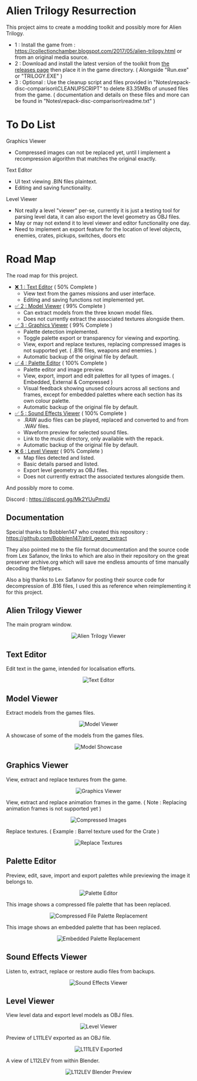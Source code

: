# Alien Trilogy Resurrection

This project aims to create a modding toolkit and possibly more for Alien Trilogy.

- 1 : Install the game from : https://collectionchamber.blogspot.com/2017/05/alien-trilogy.html or from an original media source.
- 2 : Download and install the latest version of the toolkit from [the releases page](https://github.com/Thor110/AlienTrilogyResurrection/releases) then place it in the game directory. ( Alongside "Run.exe" or "TRILOGY.EXE" )
- 3 : Optional : Use the cleanup script and files provided in "Notes\repack-disc-comparison\CLEANUPSCRIPT" to delete 83.35MBs of unused files from the game. ( documentation and details on these files and more can be found in "Notes\repack-disc-comparison\readme.txt" )

# To Do List

Graphics Viewer

- Compressed images can not be replaced yet, until I implement a recompression algorithm that matches the original exactly.

Text Editor

- UI text viewing .BIN files plaintext.
- Editing and saving functionality.

Level Viewer

- Not really a level "viewer" per-se, currently it is just a testing tool for parsing level data, it can also export the level geometry as OBJ files.
- May or may not extend it to level viewer and editor functionality one day.
- Need to implement an export feature for the location of level objects, enemies, crates, pickups, switches, doors etc

# Road Map

The road map for this project.

- [❌ 1 : Text Editor](#text-editor) ( 50% Complete )
	- View text from the games missions and user interface.
	- Editing and saving functions not implemented yet.
- [✅ 2 : Model Viewer](#model-viewer) ( 99% Complete )
	- Can extract models from the three known model files.
	- Does not currently extract the associated textures alongside them.
- [✅ 3 : Graphics Viewer](#graphics-viewer) ( 99% Complete )
	- Palette detection implemented.
	- Toggle palette export or transparency for viewing and exporting.
	- View, export and replace textures, replacing compressed images is not supported yet. ( .B16 files, weapons and enemies. )
	- Automatic backup of the original file by default.
- [✅ 4 : Palette Editor](#palette-editor) ( 100% Complete )
	- Palette editor and image preview.
	- View, export, import and edit palettes for all types of images. ( Embedded, External & Compressed )
	- Visual feedback showing unused colours across all sections and frames, except for embedded palettes where each section has its own colour palette.
	- Automatic backup of the original file by default.
- [✅ 5 : Sound Effects Viewer](#sound-effects-viewer) ( 100% Complete )
	- .RAW audio files can be played, replaced and converted to and from .WAV files.
	- Waveform preview for selected sound files.
	- Link to the music directory, only available with the repack.
	- Automatic backup of the original file by default.
- [❌ 6 : Level Viewer](#level-viewer) ( 90% Complete )
	- Map files detected and listed.
	- Basic details parsed and listed.
	- Export level geometry as OBJ files.
	- Does not currently extract the associated textures alongside them.

And possibly more to come.

Discord : https://discord.gg/Mk2YUuPmdU

## Documentation

Special thanks to Bobblen147 who created this repository : https://github.com/Bobblen147/atril_geom_extract

They also pointed me to the file format documentation and the source code from Lex Safanov, the links to which are also in their repository on the great preserver archive.org which will save me endless amounts of time manually decoding the filetypes.

Also a big thanks to Lex Safanov for posting their source code for decompression of .B16 files, I used this as reference when reimplementing it for this project.

## Alien Trilogy Viewer

The main program window.

<div align="center">
  <img src="Images/altviewer.png" alt="Alien Trilogy Viewer">
</div>

## Text Editor

Edit text in the game, intended for localisation efforts.

<div align="center">
  <img src="Images/texteditor.png" alt="Text Editor">
</div>

## Model Viewer

Extract models from the games files.

<div align="center">
  <img src="Images/modelviewer.png" alt="Model Viewer">
</div>

A showcase of some of the models from the games files.

<div align="center">
  <img src="Images/showcase.png" alt="Model Showcase">
</div>

## Graphics Viewer

View, extract and replace textures from the game.

<div align="center">
  <img src="Images/graphicsviewer.png" alt="Graphics Viewer">
</div>

View, extract and replace animation frames in the game. ( Note : Replacing animation frames is not supported yet )

<div align="center">
  <img src="Images/compressedimages.png" alt="Compressed Images">
</div>

Replace textures. ( Example : Barrel texture used for the Crate )

<div align="center">
  <img src="Images/texturereplacement.png" alt="Replace Textures">
</div>

## Palette Editor

Preview, edit, save, import and export palettes while previewing the image it belongs to.

<div align="center">
  <img src="Images/paletteeditor.png" alt="Palette Editor">
</div>

This image shows a compressed file palette that has been replaced.

<div align="center">
  <img src="Images/compressedpalettereplacement.png" alt="Compressed File Palette Replacement">
</div>

This image shows an embedded palette that has been replaced.

<div align="center">
  <img src="Images/embeddedpalettereplacement.png" alt="Embedded Palette Replacement">
</div>

## Sound Effects Viewer

Listen to, extract, replace or restore audio files from backups.

<div align="center">
  <img src="Images/soundeffects.png" alt="Sound Effects Viewer">
</div>

## Level Viewer

View level data and export level models as OBJ files.

<div align="center">
  <img src="Images/levelviewer.png" alt="Level Viewer">
</div>

Preview of L111LEV exported as an OBJ file.

<div align="center">
  <img src="Images/levelexported.png" alt="L111LEV Exported">
</div>

A view of L112LEV from within Blender.

<div align="center">
  <img src="Images/blender.png" alt="L112LEV Blender Preview">
</div>
